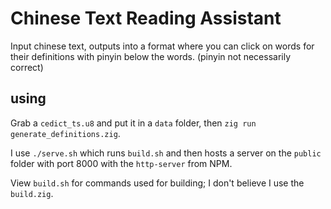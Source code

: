 # Chinese Text Reading Assistant

Input chinese text, outputs into a format where you can click on words for their definitions with pinyin below the words. (pinyin not necessarily correct)

## using

Grab a `cedict_ts.u8` and put it in a `data` folder, then `zig run generate_definitions.zig`.

I use `./serve.sh` which runs `build.sh` and then hosts a server on the `public` folder with port 8000 with the `http-server` from NPM.

View `build.sh` for commands used for building; I don't believe I use the `build.zig`.


